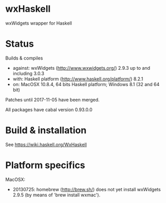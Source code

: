 
wxHaskell
=========

wxWidgets wrapper for Haskell


Status
======

Builds & compiles
- against: wxWidgets (http://www.wxwidgets.org/) 2.9.3 up to and including 3.0.3
- with: Haskell platform (http://www.haskell.org/platform/) 8.2.1
- on: MacOSX 10.8.4, 64 bits Haskell platform; Windows 8.1 (32 and 64 bit)

Patches until 2017-11-05 have been merged.

All packages have cabal version 0.93.0.0


Build & installation
====================

See <https://wiki.haskell.org/WxHaskell>


Platform specifics
==================

MacOSX:
- 20130725: homebrew (http://brew.sh/) does not yet install wxWidgets 2.9.5 (by means of 'brew install wxmac').

